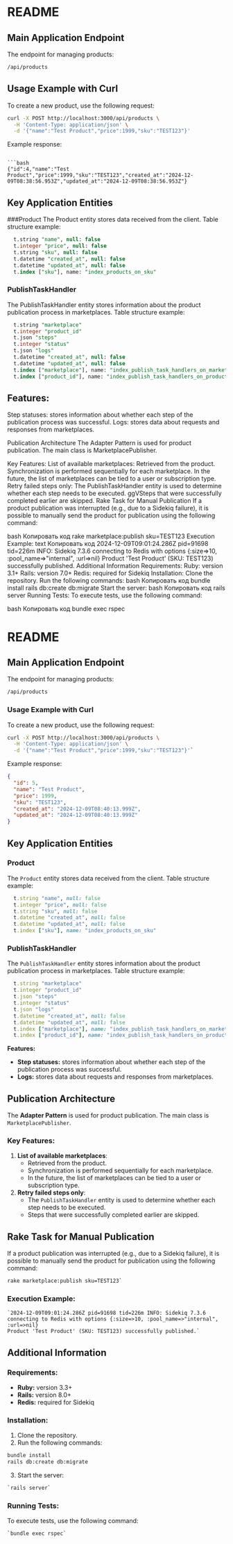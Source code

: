 # README
## Main Application Endpoint
The endpoint for managing products:
```bash
/api/products
```
## Usage Example with Curl
To create a new product, use the following request:

```bash
curl -X POST http://localhost:3000/api/products \
  -H 'Content-Type: application/json' \
  -d '{"name":"Test Product","price":1999,"sku":"TEST123"}'
```
Example response:
```

```bash
{"id":4,"name":"Test Product","price":1999,"sku":"TEST123","created_at":"2024-12-09T08:38:56.953Z","updated_at":"2024-12-09T08:38:56.953Z"}
```

## Key Application Entities
###Product
The Product entity stores data received from the client. Table structure example:

```sql
  t.string "name", null: false
  t.integer "price", null: false
  t.string "sku", null: false
  t.datetime "created_at", null: false
  t.datetime "updated_at", null: false
  t.index ["sku"], name: "index_products_on_sku"
```

### PublishTaskHandler
The PublishTaskHandler entity stores information about the product publication process in marketplaces. Table structure example:

```sql
  t.string "marketplace"
  t.integer "product_id"
  t.json "steps"
  t.integer "status"
  t.json "logs"
  t.datetime "created_at", null: false
  t.datetime "updated_at", null: false
  t.index ["marketplace"], name: "index_publish_task_handlers_on_marketplace"
  t.index ["product_id"], name: "index_publish_task_handlers_on_product_id"
```

## Features:

Step statuses: stores information about whether each step of the publication process was successful.
Logs: stores data about requests and responses from marketplaces.

Publication Architecture
The Adapter Pattern is used for product publication. The main class is MarketplacePublisher.

Key Features:
List of available marketplaces:
Retrieved from the product.
Synchronization is performed sequentially for each marketplace.
In the future, the list of marketplaces can be tied to a user or subscription type.
Retry failed steps only:
The PublishTaskHandler entity is used to determine whether each step needs to be executed.
ggVSteps that were successfully completed earlier are skipped.
Rake Task for Manual Publication
If a product publication was interrupted (e.g., due to a Sidekiq failure), it is possible to manually send the product for publication using the following command:

bash
Копировать код
rake marketplace:publish sku=TEST123
Execution Example:
text
Копировать код
2024-12-09T09:01:24.286Z pid=91698 tid=226m INFO: Sidekiq 7.3.6 connecting to Redis with options {:size=>10, :pool_name=>"internal", :url=>nil}
Product 'Test Product' (SKU: TEST123) successfully published.
Additional Information
Requirements:
Ruby: version 3.1+
Rails: version 7.0+
Redis: required for Sidekiq
Installation:
Clone the repository.
Run the following commands:
bash
Копировать код
bundle install
rails db:create db:migrate
Start the server:
bash
Копировать код
rails server
Running Tests:
To execute tests, use the following command:

bash
Копировать код
bundle exec rspec






# README

## Main Application Endpoint

The endpoint for managing products:

```bash
/api/products
```

### Usage Example with Curl

To create a new product, use the following request:

```bash
curl -X POST http://localhost:3000/api/products \
  -H 'Content-Type: application/json' \
  -d '{"name":"Test Product","price":1999,"sku":"TEST123"}'`
```
Example response:

```json
{
  "id": 5,
  "name": "Test Product",
  "price": 1999,
  "sku": "TEST123",
  "created_at": "2024-12-09T08:40:13.999Z",
  "updated_at": "2024-12-09T08:40:13.999Z"
}
```

## Key Application Entities

### **Product**

The `Product` entity stores data received from the client. Table structure example:

```ruby
  t.string "name", null: false
  t.integer "price", null: false
  t.string "sku", null: false
  t.datetime "created_at", null: false
  t.datetime "updated_at", null: false
  t.index ["sku"], name: "index_products_on_sku"
```
### **PublishTaskHandler**

The `PublishTaskHandler` entity stores information about the product publication process in marketplaces. Table structure example:

```ruby
  t.string "marketplace"
  t.integer "product_id"
  t.json "steps"
  t.integer "status"
  t.json "logs"
  t.datetime "created_at", null: false
  t.datetime "updated_at", null: false
  t.index ["marketplace"], name: "index_publish_task_handlers_on_marketplace"
  t.index ["product_id"], name: "index_publish_task_handlers_on_product_id"
```

**Features:**

-   **Step statuses:** stores information about whether each step of the publication process was successful.
-   **Logs:** stores data about requests and responses from marketplaces.

## Publication Architecture

The **Adapter Pattern** is used for product publication. The main class is `MarketplacePublisher`.

### Key Features:

1.  **List of available marketplaces**:
    -   Retrieved from the product.
    -   Synchronization is performed sequentially for each marketplace.
    -   In the future, the list of marketplaces can be tied to a user or subscription type.
2.  **Retry failed steps only**:
    -   The `PublishTaskHandler` entity is used to determine whether each step needs to be executed.
    -   Steps that were successfully completed earlier are skipped.

## Rake Task for Manual Publication

If a product publication was interrupted (e.g., due to a Sidekiq failure), it is possible to manually send the product for publication using the following command:

```bash
rake marketplace:publish sku=TEST123`
```

### Execution Example:

```text
`2024-12-09T09:01:24.286Z pid=91698 tid=226m INFO: Sidekiq 7.3.6 connecting to Redis with options {:size=>10, :pool_name=>"internal", :url=>nil}
Product 'Test Product' (SKU: TEST123) successfully published.`
```

## Additional Information

### Requirements:

-   **Ruby:** version 3.3+
-   **Rails:** version 8.0+
-   **Redis:** required for Sidekiq

### Installation:

1.  Clone the repository.
2.  Run the following commands:

```bash
bundle install
rails db:create db:migrate
```

3.  Start the server:

```bash
`rails server`
```
### Running Tests:

To execute tests, use the following command:

```bash
`bundle exec rspec`
```
